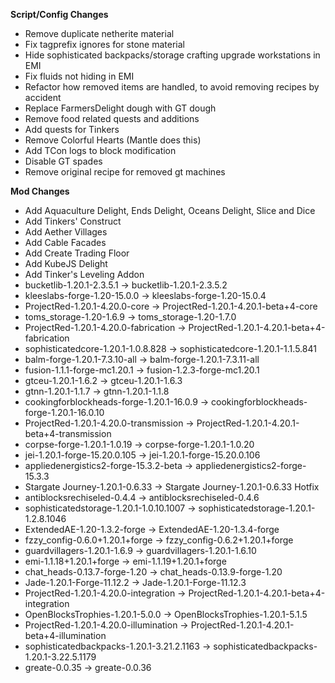 **Script/Config Changes**
- Remove duplicate netherite material
- Fix tagprefix ignores for stone material
- Hide sophisticated backpacks/storage crafting upgrade workstations in EMI
- Fix fluids not hiding in EMI
- Refactor how removed items are handled, to avoid removing recipes by accident
- Replace FarmersDelight dough with GT dough
- Remove food related quests and additions
- Add quests for Tinkers
- Remove Colorful Hearts (Mantle does this)
- Add TCon logs to block modification
- Disable GT spades
- Remove original recipe for removed gt machines

**Mod Changes**
- Add Aquaculture Delight, Ends Delight, Oceans Delight, Slice and Dice
- Add Tinkers' Construct
- Add Aether Villages
- Add Cable Facades
- Add Create Trading Floor
- Add KubeJS Delight
- Add Tinker's Leveling Addon
- bucketlib-1.20.1-2.3.5.1 -> bucketlib-1.20.1-2.3.5.2
- kleeslabs-forge-1.20-15.0.0 -> kleeslabs-forge-1.20-15.0.4
- ProjectRed-1.20.1-4.20.0-core -> ProjectRed-1.20.1-4.20.1-beta+4-core
- toms_storage-1.20-1.6.9 -> toms_storage-1.20-1.7.0
- ProjectRed-1.20.1-4.20.0-fabrication -> ProjectRed-1.20.1-4.20.1-beta+4-fabrication
- sophisticatedcore-1.20.1-1.0.8.828 -> sophisticatedcore-1.20.1-1.1.5.841
- balm-forge-1.20.1-7.3.10-all -> balm-forge-1.20.1-7.3.11-all
- fusion-1.1.1-forge-mc1.20.1 -> fusion-1.2.3-forge-mc1.20.1
- gtceu-1.20.1-1.6.2 -> gtceu-1.20.1-1.6.3
- gtnn-1.20.1-1.1.7 -> gtnn-1.20.1-1.1.8
- cookingforblockheads-forge-1.20.1-16.0.9 -> cookingforblockheads-forge-1.20.1-16.0.10
- ProjectRed-1.20.1-4.20.0-transmission -> ProjectRed-1.20.1-4.20.1-beta+4-transmission
- corpse-forge-1.20.1-1.0.19 -> corpse-forge-1.20.1-1.0.20
- jei-1.20.1-forge-15.20.0.105 -> jei-1.20.1-forge-15.20.0.106
- appliedenergistics2-forge-15.3.2-beta -> appliedenergistics2-forge-15.3.3
- Stargate Journey-1.20.1-0.6.33 -> Stargate Journey-1.20.1-0.6.33 Hotfix
- antiblocksrechiseled-0.4.4 -> antiblocksrechiseled-0.4.6
- sophisticatedstorage-1.20.1-1.0.10.1007 -> sophisticatedstorage-1.20.1-1.2.8.1046
- ExtendedAE-1.20-1.3.2-forge -> ExtendedAE-1.20-1.3.4-forge
- fzzy_config-0.6.0+1.20.1+forge -> fzzy_config-0.6.2+1.20.1+forge
- guardvillagers-1.20.1-1.6.9 -> guardvillagers-1.20.1-1.6.10
- emi-1.1.18+1.20.1+forge -> emi-1.1.19+1.20.1+forge
- chat_heads-0.13.7-forge-1.20 -> chat_heads-0.13.9-forge-1.20
- Jade-1.20.1-Forge-11.12.2 -> Jade-1.20.1-Forge-11.12.3
- ProjectRed-1.20.1-4.20.0-integration -> ProjectRed-1.20.1-4.20.1-beta+4-integration
- OpenBlocksTrophies-1.20.1-5.0.0 -> OpenBlocksTrophies-1.20.1-5.1.5
- ProjectRed-1.20.1-4.20.0-illumination -> ProjectRed-1.20.1-4.20.1-beta+4-illumination
- sophisticatedbackpacks-1.20.1-3.21.2.1163 -> sophisticatedbackpacks-1.20.1-3.22.5.1179
- greate-0.0.35 -> greate-0.0.36